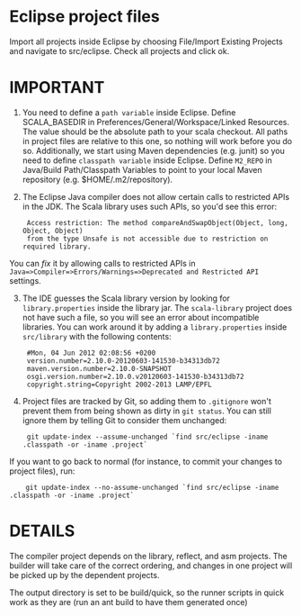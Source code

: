 Eclipse project files
=====================

Import all projects inside Eclipse by choosing File/Import Existing Projects
and navigate to src/eclipse. Check all projects and click ok.

IMPORTANT
=========

1. You need to define a `path variable` inside Eclipse. Define SCALA_BASEDIR in 
Preferences/General/Workspace/Linked Resources. The value should be the absolute 
path to your scala checkout. All paths in project files are relative to this one,
so nothing will work before you do so.
Additionally, we start using Maven dependencies (e.g. junit) so you need to define
`classpath variable` inside Eclipse. Define `M2_REPO` in Java/Build Path/Classpath Variables
to point to your local Maven repository (e.g. $HOME/.m2/repository).

2. The Eclipse Java compiler does not allow certain calls to restricted APIs in the
JDK. The Scala library uses such APIs, so you'd see this error:

        Access restriction: The method compareAndSwapObject(Object, long, Object, Object)
        from the type Unsafe is not accessible due to restriction on required library.
You can *fix* it by allowing calls to restricted APIs in `Java=>Compiler=>Errors/Warnings=>Deprecated and Restricted API` 
settings.

3. The IDE guesses the Scala library version by looking for `library.properties` inside 
the library jar. The `scala-library` project does not have such a file, so you will see
an error about incompatible libraries. You can work around it by adding a `library.properties`
inside `src/library` with the following contents:

        #Mon, 04 Jun 2012 02:08:56 +0200
        version.number=2.10.0-20120603-141530-b34313db72
        maven.version.number=2.10.0-SNAPSHOT
        osgi.version.number=2.10.0.v20120603-141530-b34313db72
        copyright.string=Copyright 2002-2013 LAMP/EPFL

4. Project files are tracked by Git, so adding them to `.gitignore` won't prevent them
from being shown as dirty in `git status`. You can still ignore them by telling Git to
consider them unchanged:

        git update-index --assume-unchanged `find src/eclipse -iname .classpath -or -iname .project`

If you want to go back to normal (for instance, to commit your changes to project files), run:

        git update-index --no-assume-unchanged `find src/eclipse -iname .classpath -or -iname .project`

DETAILS
=======

The compiler project depends on the library, reflect, and asm projects. The
builder will take care of the correct ordering, and changes in one project will
be picked up by the dependent projects.

The output directory is set to be build/quick, so the runner scripts in quick
work as they are (run an ant build to have them generated once)